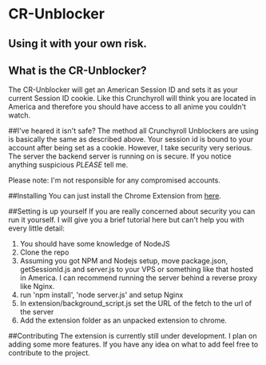 # CR-Unblocker
## Using it with your own risk.

## What is the CR-Unblocker?
The CR-Unblocker will get an American Session ID and sets it as your current Session ID cookie. Like this Crunchyroll will think you are located in America and therefore you should have access to all anime you couldn't watch.

##I've heared it isn't safe?
The method all Crunchyroll Unblockers are using is basically the same as described above. Your session id is bound to your account after being set as a cookie. However, I take security very serious. The server the backend server is running on is secure. If you notice anything suspicious *PLEASE* tell me. 

Please note: I'm not responsible for any compromised accounts.

##Installing
You can just install the Chrome Extension from [here](https://chrome.google.com/webstore/detail/cr-unblocker/agapeeilkibacbfeijlidlgppmjaaijn).

##Setting is up yourself
If you are really concerned about security you can run it yourself. I will give you a brief tutorial here but can't help you with every little detail:

1. You should have some knowledge of NodeJS
2. Clone the repo
3. Assuming you got NPM and Nodejs setup, move package.json, getSessionId.js and server.js to your VPS or something like that hosted in America. I can recommend running the server behind a reverse proxy like Nginx.
4.  run 'npm install', 'node server.js' and setup Nginx
5. In extension/background_script.js set the URL of the fetch to the url of the server
6. Add the extension folder as an unpacked extension to chrome.

##Contributing
The extension is currently still under development. I plan on adding some more features. If you have any idea on what to add feel free to contribute to the project.
